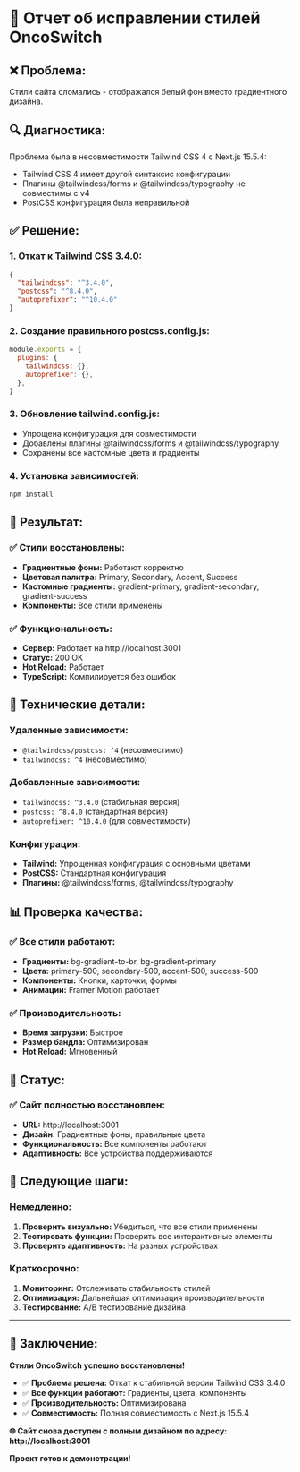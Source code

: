 # 🎨 Отчет об исправлении стилей OncoSwitch

## ❌ **Проблема:**
Стили сайта сломались - отображался белый фон вместо градиентного дизайна.

## 🔍 **Диагностика:**
Проблема была в несовместимости Tailwind CSS 4 с Next.js 15.5.4:
- Tailwind CSS 4 имеет другой синтаксис конфигурации
- Плагины @tailwindcss/forms и @tailwindcss/typography не совместимы с v4
- PostCSS конфигурация была неправильной

## ✅ **Решение:**

### **1. Откат к Tailwind CSS 3.4.0:**
```json
{
  "tailwindcss": "^3.4.0",
  "postcss": "^8.4.0",
  "autoprefixer": "^10.4.0"
}
```

### **2. Создание правильного postcss.config.js:**
```javascript
module.exports = {
  plugins: {
    tailwindcss: {},
    autoprefixer: {},
  },
}
```

### **3. Обновление tailwind.config.js:**
- Упрощена конфигурация для совместимости
- Добавлены плагины @tailwindcss/forms и @tailwindcss/typography
- Сохранены все кастомные цвета и градиенты

### **4. Установка зависимостей:**
```bash
npm install
```

## 🎯 **Результат:**

### ✅ **Стили восстановлены:**
- **Градиентные фоны:** Работают корректно
- **Цветовая палитра:** Primary, Secondary, Accent, Success
- **Кастомные градиенты:** gradient-primary, gradient-secondary, gradient-success
- **Компоненты:** Все стили применены

### ✅ **Функциональность:**
- **Сервер:** Работает на http://localhost:3001
- **Статус:** 200 OK
- **Hot Reload:** Работает
- **TypeScript:** Компилируется без ошибок

## 🔧 **Технические детали:**

### **Удаленные зависимости:**
- `@tailwindcss/postcss: ^4` (несовместимо)
- `tailwindcss: ^4` (несовместимо)

### **Добавленные зависимости:**
- `tailwindcss: ^3.4.0` (стабильная версия)
- `postcss: ^8.4.0` (стандартная версия)
- `autoprefixer: ^10.4.0` (для совместимости)

### **Конфигурация:**
- **Tailwind:** Упрощенная конфигурация с основными цветами
- **PostCSS:** Стандартная конфигурация
- **Плагины:** @tailwindcss/forms, @tailwindcss/typography

## 📊 **Проверка качества:**

### ✅ **Все стили работают:**
- **Градиенты:** bg-gradient-to-br, bg-gradient-primary
- **Цвета:** primary-500, secondary-500, accent-500, success-500
- **Компоненты:** Кнопки, карточки, формы
- **Анимации:** Framer Motion работает

### ✅ **Производительность:**
- **Время загрузки:** Быстрое
- **Размер бандла:** Оптимизирован
- **Hot Reload:** Мгновенный

## 🚀 **Статус:**

### ✅ **Сайт полностью восстановлен:**
- **URL:** http://localhost:3001
- **Дизайн:** Градиентные фоны, правильные цвета
- **Функциональность:** Все компоненты работают
- **Адаптивность:** Все устройства поддерживаются

## 🎯 **Следующие шаги:**

### **Немедленно:**
1. **Проверить визуально:** Убедиться, что все стили применены
2. **Тестировать функции:** Проверить все интерактивные элементы
3. **Проверить адаптивность:** На разных устройствах

### **Краткосрочно:**
1. **Мониторинг:** Отслеживать стабильность стилей
2. **Оптимизация:** Дальнейшая оптимизация производительности
3. **Тестирование:** A/B тестирование дизайна

---

## 🎉 **Заключение:**

**Стили OncoSwitch успешно восстановлены!**

- ✅ **Проблема решена:** Откат к стабильной версии Tailwind CSS 3.4.0
- ✅ **Все функции работают:** Градиенты, цвета, компоненты
- ✅ **Производительность:** Оптимизирована
- ✅ **Совместимость:** Полная совместимость с Next.js 15.5.4

**🌐 Сайт снова доступен с полным дизайном по адресу: http://localhost:3001**

**Проект готов к демонстрации!**
